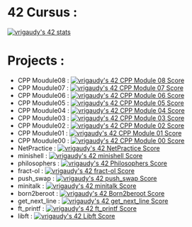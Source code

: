 # 42 Cursus :

[![vrigaudy's 42 stats](https://badge42.vercel.app/api/v2/claipdddh00210fl5a042i56i/stats?cursusId=21&coalitionId=47)](https://github.com/JaeSeoKim/badge42)

# Projects :

- CPP Moudule08 : [![vrigaudy's 42 CPP Module 08 Score](https://badge42.vercel.app/api/v2/claipdddh00210fl5a042i56i/project/2836237)](https://github.com/JaeSeoKim/badge42)
- CPP Moudule07 : [![vrigaudy's 42 CPP Module 07 Score](https://badge42.vercel.app/api/v2/claipdddh00210fl5a042i56i/project/2836237)](https://github.com/JaeSeoKim/badge42)
- CPP Moudule06 : [![vrigaudy's 42 CPP Module 06 Score](https://badge42.vercel.app/api/v2/claipdddh00210fl5a042i56i/project/2836237)](https://github.com/JaeSeoKim/badge42) 
- CPP Moudule05 : [![vrigaudy's 42 CPP Module 05 Score](https://badge42.vercel.app/api/v2/claipdddh00210fl5a042i56i/project/2836237)](https://github.com/JaeSeoKim/badge42) 
- CPP Moudule04 : [![vrigaudy's 42 CPP Module 04 Score](https://badge42.vercel.app/api/v2/claipdddh00210fl5a042i56i/project/2836237)](https://github.com/JaeSeoKim/badge42) 
- CPP Moudule03 : [![vrigaudy's 42 CPP Module 03 Score](https://badge42.vercel.app/api/v2/claipdddh00210fl5a042i56i/project/2836237)](https://github.com/JaeSeoKim/badge42)
- CPP Moudule02 : [![vrigaudy's 42 CPP Module 02 Score](https://badge42.vercel.app/api/v2/claipdddh00210fl5a042i56i/project/2836237)](https://github.com/JaeSeoKim/badge42) 
- CPP Moudule01 : [![vrigaudy's 42 CPP Module 01 Score](https://badge42.vercel.app/api/v2/claipdddh00210fl5a042i56i/project/2828229)](https://github.com/JaeSeoKim/badge42)
- CPP Moudule00 : [![vrigaudy's 42 CPP Module 00 Score](https://badge42.vercel.app/api/v2/claipdddh00210fl5a042i56i/project/2789722)](https://github.com/JaeSeoKim/badge42)
- NetPractice : [![vrigaudy's 42 NetPractice Score](https://badge42.vercel.app/api/v2/claipdddh00210fl5a042i56i/project/2789719)](https://github.com/JaeSeoKim/badge42)
- minishell : [![vrigaudy's 42 minishell Score](https://badge42.vercel.app/api/v2/claipdddh00210fl5a042i56i/project/2614887)](https://github.com/JaeSeoKim/badge42)
- philosophers : [![vrigaudy's 42 Philosophers Score](https://badge42.vercel.app/api/v2/claipdddh00210fl5a042i56i/project/2601916)](https://github.com/JaeSeoKim/badge42)
- fract-ol : [![vrigaudy's 42 fract-ol Score](https://badge42.vercel.app/api/v2/claipdddh00210fl5a042i56i/project/2598642)](https://github.com/JaeSeoKim/badge42)
- push_swap : [![vrigaudy's 42 push_swap Score](https://badge42.vercel.app/api/v2/claipdddh00210fl5a042i56i/project/2490629)](https://github.com/JaeSeoKim/badge42)
- minitalk : [![vrigaudy's 42 minitalk Score](https://badge42.vercel.app/api/v2/claipdddh00210fl5a042i56i/project/2499966)](https://github.com/JaeSeoKim/badge42)
- born2beroot : [![vrigaudy's 42 Born2beroot Score](https://badge42.vercel.app/api/v2/claipdddh00210fl5a042i56i/project/2436739)](https://github.com/JaeSeoKim/badge42)
- get_next_line : [![vrigaudy's 42 get_next_line Score](https://badge42.vercel.app/api/v2/claipdddh00210fl5a042i56i/project/2436903)](https://github.com/JaeSeoKim/badge42)
- ft_printf : [![vrigaudy's 42 ft_printf Score](https://badge42.vercel.app/api/v2/claipdddh00210fl5a042i56i/project/2434291)](https://github.com/JaeSeoKim/badge42)
- libft : [![vrigaudy's 42 Libft Score](https://badge42.vercel.app/api/v2/claipdddh00210fl5a042i56i/project/2415393)](https://github.com/JaeSeoKim/badge42)
